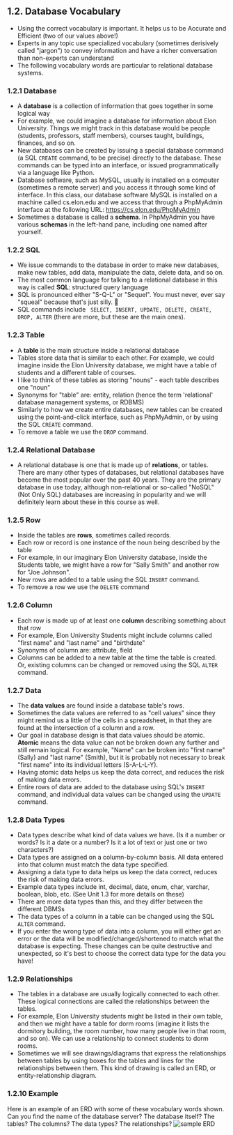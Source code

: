 ## 1.2. Database Vocabulary 
* Using the correct vocabulary is important. It helps us to be Accurate and Efficient (two of our values above!)
* Experts in any topic use specialized vocabulary (sometimes derisively called "jargon") to convey information and have a richer conversation than non-experts can understand
* The following vocabulary words are particular to relational database systems.
### 1.2.1 Database
* A **database** is a collection of information that goes together in some logical way
* For example, we could imagine a database for information about Elon University. Things we might track in this database would be people (students, professors, staff members), courses taught, buildings, finances, and so on.
* New databases can be created by issuing a special database command (a SQL ```CREATE``` command, to be precise) directly to the database. These commands can be typed into an interface, or issued programmatically via a language like Python.
* Database software, such as MySQL, usually is installed on a computer (sometimes a remote server) and you access it through some kind of interface. In this class, our database software MySQL is installed on a machine called cs.elon.edu and we access that through a PhpMyAdmin interface at the following URL: https://cs.elon.edu/PhpMyAdmin 
* Sometimes a database is called a **schema**. In PhpMyAdmin you have various **schemas** in the left-hand pane, including one named after yourself.
### 1.2.2 SQL
* We issue commands to the database in order to make new databases, make new tables, add data, manipulate the data, delete data, and so on. 
* The most common language for talking to a relational database in this way is called **SQL**: structured query language
* SQL is pronounced either "S-Q-L" or "Sequel". You must never, ever say "squeal" because that's just silly. 🐷
* SQL commands include ``` SELECT, INSERT, UPDATE, DELETE, CREATE, DROP, ALTER``` (there are more, but these are the main ones).
### 1.2.3 Table 
* A **table** is the main structure inside a relational database 
* Tables store data that is similar to each other. For example, we could imagine inside the Elon University database, we might have a table of students and a different table of courses.
* I like to think of these tables as storing "nouns" - each table describes one "noun"
* Synonyms for "table" are: entity, relation (hence the term 'relational' database management systems, or RDBMS)
* Similarly to how we create entire databases, new tables can be created using the point-and-click interface, such as PhpMyAdmin, or by using the SQL ```CREATE``` command.
* To remove a table we use the ```DROP``` command.
### 1.2.4 Relational Database
* A relational database is one that is made up of **relations**, or tables. There are many other types of databases, but relational databases have become the most popular over the past 40 years. They are the primary database in use today, although non-relational or so-called "NoSQL" (Not Only SQL) databases are increasing in popularity and we will definitely learn about these in this course as well.
### 1.2.5 Row 
* Inside the tables are **rows**, sometimes called records.
* Each row or record is one instance of the noun being described by the table
* For example, in our imaginary Elon University database, inside the Students table, we might have a row for "Sally Smith" and another row for "Joe Johnson".
* New rows are added to a table using the SQL ```INSERT``` command.
* To remove a row we use the ```DELETE``` command
### 1.2.6 Column
* Each row is made up of at least one **column** describing something about that row
* For example, Elon University Students might include columns called "first name" and "last name" and "birthdate"
* Synonyms of column are: attribute, field
* Columns can be added to a new table at the time the table is created. Or, existing columns can be changed or removed using the SQL ```ALTER``` command.
### 1.2.7 Data 
* The **data values** are found inside a database table's rows.
* Sometimes the data values are referred to as "cell values" since they might remind us a little of the cells in a spreadsheet, in that they are found at the intersection of a column and a row.
* Our goal in database design is that data values should be atomic. **Atomic** means the data value can not be broken down any further and still remain logical. For example, "Name" can be broken into "first name" (Sally) and "last name" (Smith), but it is probably not necessary to break "first name" into its individual letters (S-A-L-L-Y).
* Having atomic data helps us keep the data correct, and reduces the risk of making data errors.
* Entire rows of data are added to the database using SQL's ```INSERT``` command, and individual data values can be changed using the ```UPDATE``` command.
### 1.2.8 Data Types
* Data types describe what kind of data values we have. (Is it a number or words? Is it a date or a number? Is it a lot of text or just one or two characters?)
* Data types are assigned on a column-by-column basis. All data entered into that column must match the data type specified.
* Assigning a data type to data helps us keep the data correct, reduces the risk of making data errors. 
* Example data types include int, decimal, date, enum, char, varchar, boolean, blob, etc. (See Unit 1.3 for more details on these)
* There are more data types than this, and they differ between the different DBMSs
* The data types of a column in a table can be changed using the SQL ```ALTER``` command.
* If you enter the wrong type of data into a column, you will either get an error or the data will be modified/changed/shortened to match what the database is expecting. These changes can be quite destructive and unexpected, so it's best to choose the correct data type for the data you have!
### 1.2.9 Relationships
* The tables in a database are usually logically connected to each other. These logical connections are called the relationships between the tables. 
* For example, Elon University students might be listed in their own table, and then we might have a table for dorm rooms (imagine it lists the dormitory building, the room number, how many people live in that room, and so on). We can use a relationship to connect students to dorm rooms.
* Sometimes we will see drawings/diagrams that express the relationships between tables by using boxes for the tables and lines for the relationships between them. This kind of drawing is called an ERD, or entity-relationship diagram.
### 1.2.10 Example
Here is an example of an ERD with some of these vocabulary words shown. Can you find the name of the database server? The database itself? The tables? The columns? The data types? The relationships?
![sample ERD](https://github.com/megansquire/CSC301Fall2018/blob/master/images/1.0.png?raw=true)
